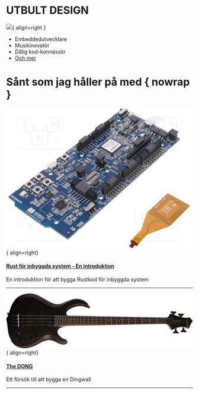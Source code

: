 # UTBULT DESIGN
![](/img/profile_picture.jpeg){ align=right }

<ul class="homepage-list">
    <li>Embeddedutvecklare</li>
    <li>Musikinovatör</li>
    <li>Dålig kod-konnässör</li>
    <li><a href="about_me">Och mer</a></li>
</ul>

# Sånt som jag håller på med { nowrap }
![](/img/hardware/EmbeddedRust/nRF52840.jpg){ align=right}

#### [Rust för inbyggda system - En introduktion](hardware/EmbeddedRust.md)
En introduktion för att bygga Rustkod för inbyggda system

---

![](/img/music/TheDONG/TheDONG.jpg){ align=right}

#### [The DONG](music/TheDONG.md)
Ett försök till att bygga en Dingwall

---